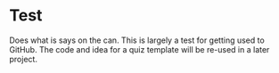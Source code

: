 Test
====

Does what is says on the can. This is largely a test for getting used to GitHub. The code and idea for a quiz template will be re-used in a later project.
